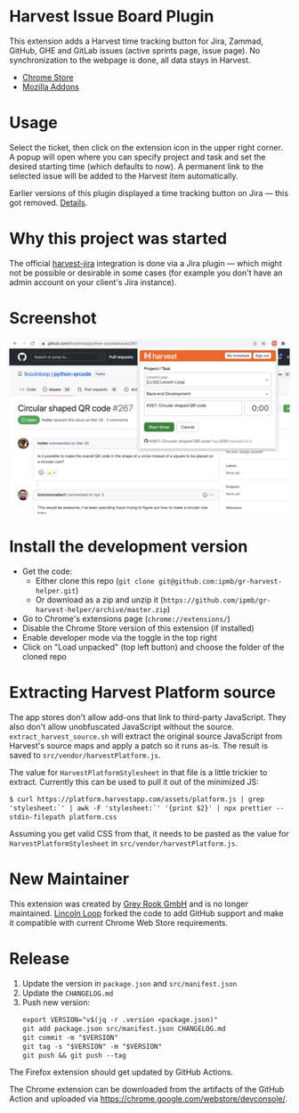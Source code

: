 # Harvest Issue Board Plugin

This extension adds a Harvest time tracking button for Jira, Zammad, GitHub, GHE and GitLab issues (active sprints page, issue page). No synchronization to the webpage is done, all data stays in Harvest.

 * [Chrome Store](https://chrome.google.com/webstore/detail/unofficial-harvest-time-t/ehnegfjdaahblkfcbceipjclnfgepkom)
 * [Mozilla Addons](https://addons.mozilla.org/en-US/firefox/addon/harvest-time-unofficial/)

# Usage

Select the ticket, then click on the extension icon in the upper right corner. A popup will open where you can specify project and task and set the desired starting time (which defaults to now). A permanent link to the selected issue will be added to the Harvest item automatically.

Earlier versions of this plugin displayed a time tracking button on Jira — this got removed. [Details](docs/on-page-tracker.md).

# Why this project was started

The official [harvest-jira](https://www.getharvest.com/apps-and-integrations/jira) integration is done via a Jira plugin — which might not be possible or desirable in some cases (for example you don't have an admin account on your client's Jira instance).

# Screenshot

![Example](./docs/images/screenshot.png)

# Install the development version
- Get the code:
  - Either clone this repo (`git clone git@github.com:ipmb/gr-harvest-helper.git`)
  - Or download as a zip and unzip it (`https://github.com/ipmb/gr-harvest-helper/archive/master.zip`)
- Go to Chrome's extensions page (`chrome://extensions/`)
- Disable the Chrome Store version of this extension (if installed)
- Enable developer mode via the toggle in the top right
- Click on "Load unpacked" (top left button) and choose the folder of the cloned repo

# Extracting Harvest Platform source

The app stores don't allow add-ons that link to third-party JavaScript. They also don't allow unobfuscated JavaScript without the source. `extract_harvest_source.sh` will extract the original source JavaScript from Harvest's source maps and apply a patch so it runs as-is. The result is saved to `src/vendor/harvestPlatform.js`.

The value for `HarvestPlatformStylesheet` in that file is a little trickier to extract. Currently this can be used to pull it out of the minimized JS:

```shell
$ curl https://platform.harvestapp.com/assets/platform.js | grep 'stylesheet:`' | awk -F 'stylesheet:`' '{print $2}' | npx prettier --stdin-filepath platform.css
```

Assuming you get valid CSS from that, it needs to be pasted as the value for `HarvestPlatformStylesheet` in `src/vendor/harvestPlatform.js`.

# New Maintainer

This extension was created by [Grey Rook GmbH](https://www.greyrook.com/) and is no longer maintained. [Lincoln Loop](https://lincolnloop.com) forked the code to add GitHub support and make it compatible with current Chrome Web Store requirements.

# Release

1. Update the version in `package.json` and `src/manifest.json`
2. Update the `CHANGELOG.md`
3. Push new version:
    ```shell
    export VERSION="v$(jq -r .version <package.json)"
    git add package.json src/manifest.json CHANGELOG.md
    git commit -m "$VERSION"
    git tag -s "$VERSION" -m "$VERSION"
    git push && git push --tag
    ```

The Firefox extension should get updated by GitHub Actions.

The Chrome extension can be downloaded from the artifacts of the GitHub Action and uploaded via https://chrome.google.com/webstore/devconsole/.
